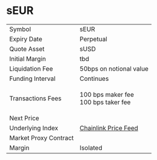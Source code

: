 # sEUR

|                       |                                                                                                            |
| --------------------- | ---------------------------------------------------------------------------------------------------------- |
| Symbol                | sEUR                                                                                                       |
| Expiry Date           | Perpetual                                                                                                  |
| Quote Asset           | sUSD                                                                                                       |
| Initial Margin        | tbd                                                                                                        |
| Liquidation Fee       | 50bps on notional value                                                                                    |
| Funding Interval      | Continues                                                                                                  |
| Transactions Fees     | <p>100 bps  maker fee<br>100 bps  taker fee</p>                                                            |
| Next Price            |                                                                                                            |
| Underlying Index      | [Chainlink Price Feed](https://optimistic.etherscan.io/address/0x13e3Ee699D1909E989722E753853AE30b17e08c5) |
| Market Proxy Contract |                                                                                                            |
| Margin                | Isolated                                                                                                   |

